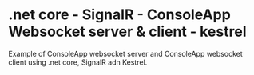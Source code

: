 # .net core - SignalR - ConsoleApp Websocket server & client - kestrel 

Example of ConsoleApp websocket server and ConsoleApp websocket client using .net core, SignalR adn Kestrel. 
